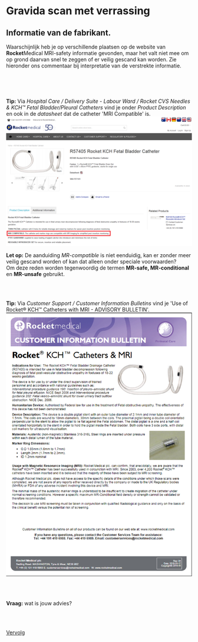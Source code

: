 # Gravida scan met verrassing

## Informatie van de fabrikant.

Waarschijnlijk heb je op verschillende plaatsen op de website van **Rocket**Medical MRI-safety informatie gevonden, maar het valt niet mee om op grond daarvan snel te zeggen of er veilig gescand kan worden.
Zie hieronder ons commentaar bij interpretatie van de verstrekte informatie.

<br>
<br>
<br>

**Tip:**
Via *Hospital Care / Delivery Suite - Labour Ward / Rocket CVS Needles & KCH™ Fetal Bladder/Pleural Catheters* vind je 
onder *Product Description* en ook in de *datasheet* dat de catheter 'MRI Compatible' is. ![](Rocket_cath_info_1.png) 

**Let op:** 
De aanduiding *MR-compatible* is niet eenduidig, kan er zonder meer veilig gescand worden of kan dat alleen onder speciale voorwaarden? <br>
Om deze reden worden tegenwoordig de termen **MR-safe, MR-conditional** en **MR-unsafe** gebruikt.

<br>
<br>

**Tip:**
Via *Customer Support / Customer Information Bulletins* vind je 'Use of Rocket® KCH™ Catheters with MRI - ADVISORY BULLETIN'.
![](Rocket_cath_info_3.png)<br>

<br>
<br>
 
**Vraag:** wat is jouw advies?

<br>
<br>

[Vervolg](advies.md)
